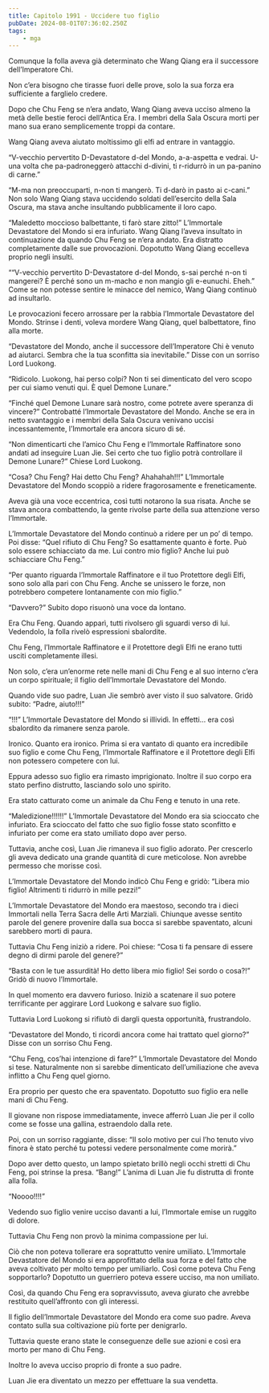 ```yaml
---
title: Capitolo 1991 - Uccidere tuo figlio
pubDate: 2024-08-01T07:36:02.250Z
tags:
    - mga
---
```



Comunque la folla aveva già determinato che Wang Qiang era il successore dell’Imperatore Chi.

Non c’era bisogno che tirasse fuori delle prove, solo la sua forza era sufficiente a farglielo credere.

Dopo che Chu Feng se n’era andato, Wang Qiang aveva ucciso almeno la metà delle bestie feroci dell’Antica Era. I membri della Sala Oscura morti per mano sua erano semplicemente troppi da contare.

Wang Qiang aveva aiutato moltissimo gli elfi ad entrare in vantaggio.

“V-vecchio pervertito D-Devastatore d-del Mondo, a-a-aspetta e vedrai. U-una volta che pa-padroneggerò attacchi d-divini, ti r-ridurrò in un pa-panino di carne.”

“M-ma non preoccuparti, n-non ti mangerò. Ti d-darò in pasto ai c-cani.” Non solo Wang Qiang stava uccidendo soldati dell’esercito della Sala Oscura, ma stava anche insultando pubblicamente il loro capo.

“Maledetto moccioso balbettante, ti farò stare zitto!” L’Immortale Devastatore del Mondo si era infuriato. Wang Qiang l’aveva insultato in continuazione da quando Chu Feng se n’era andato. Era distratto completamente dalle sue provocazioni. Dopotutto Wang Qiang eccelleva proprio negli insulti.

““V-vecchio pervertito D-Devastatore d-del Mondo, s-sai perché n-on ti mangerei? È perché sono un m-macho e non mangio gli e-eunuchi. Eheh.” Come se non potesse sentire le minacce del nemico, Wang Qiang continuò ad insultarlo.

Le provocazioni fecero arrossare per la rabbia l’Immortale Devastatore del Mondo. Strinse i denti, voleva mordere Wang Qiang, quel balbettatore, fino alla morte.

“Devastatore del Mondo, anche il successore dell’Imperatore Chi è venuto ad aiutarci. Sembra che la tua sconfitta sia inevitabile.” Disse con un sorriso Lord Luokong.

“Ridicolo. Luokong, hai perso colpi? Non ti sei dimenticato del vero scopo per cui siamo venuti qui. È quel Demone Lunare.”

“Finché quel Demone Lunare sarà nostro, come potrete avere speranza di vincere?” Controbatté l’Immortale Devastatore del Mondo. Anche se era in netto svantaggio e i membri della Sala Oscura venivano uccisi incessantemente, l’Immortale era ancora sicuro di sé.

“Non dimenticarti che l’amico Chu Feng e l’Immortale Raffinatore sono andati ad inseguire Luan Jie. Sei certo che tuo figlio potrà controllare il Demone Lunare?” Chiese Lord Luokong.

“Cosa? Chu Feng? Hai detto Chu Feng? Ahahahah!!!” L’Immortale Devastatore del Mondo scoppiò a ridere fragorosamente e freneticamente.

Aveva già una voce eccentrica, così tutti notarono la sua risata. Anche se stava ancora combattendo, la gente rivolse parte della sua attenzione verso l’Immortale.

L’Immortale Devastatore del Mondo continuò a ridere per un po’ di tempo. Poi disse: “Quel rifiuto di Chu Feng? So esattamente quanto è forte. Può solo essere schiacciato da me. Lui contro mio figlio? Anche lui può schiacciare Chu Feng.”


“Per quanto riguarda l’Immortale Raffinatore e il tuo Protettore degli Elfi, sono solo alla pari con Chu Feng. Anche se unissero le forze, non potrebbero competere lontanamente con mio figlio.”

“Davvero?” Subito dopo risuonò una voce da lontano.

Era Chu Feng. Quando apparì, tutti rivolsero gli sguardi verso di lui. Vedendolo, la folla rivelò espressioni sbalordite.

Chu Feng, l’Immortale Raffinatore e il Protettore degli Elfi ne erano tutti usciti completamente illesi.

Non solo, c’era un’enorme rete nelle mani di Chu Feng e al suo interno c’era un corpo spirituale; il figlio dell’Immortale Devastatore del Mondo.

Quando vide suo padre, Luan Jie sembrò aver visto il suo salvatore. Gridò subito: “Padre, aiuto!!!”

“!!!” L’Immortale Devastatore del Mondo si illividì. In effetti… era così sbalordito da rimanere senza parole.

Ironico. Quanto era ironico. Prima si era vantato di quanto era incredibile suo figlio e come Chu Feng, l’Immortale Raffinatore e il Protettore degli Elfi non potessero competere con lui.

Eppura adesso suo figlio era rimasto imprigionato. Inoltre il suo corpo era stato perfino distrutto, lasciando solo uno spirito.

Era stato catturato come un animale da Chu Feng e tenuto in una rete.

“Maledizione!!!!!!” L’Immortale Devastatore del Mondo era sia scioccato che infuriato. Era scioccato del fatto che suo figlio fosse stato sconfitto e infuriato per come era stato umiliato dopo aver perso.

Tuttavia, anche così, Luan Jie rimaneva il suo figlio adorato. Per crescerlo gli aveva dedicato una grande quantità di cure meticolose. Non avrebbe permesso che morisse così.

L’Immortale Devastatore del Mondo indicò Chu Feng e gridò: “Libera mio figlio! Altrimenti ti ridurrò in mille pezzi!”

L’Immortale Devastatore del Mondo era maestoso, secondo tra i dieci Immortali nella Terra Sacra delle Arti Marziali. Chiunque avesse sentito parole del genere provenire dalla sua bocca si sarebbe spaventato, alcuni sarebbero morti di paura.

Tuttavia Chu Feng iniziò a ridere. Poi chiese: “Cosa ti fa pensare di essere degno di dirmi parole del genere?”

“Basta con le tue assurdità! Ho detto libera mio figlio! Sei sordo o cosa?!” Gridò di nuovo l’Immortale.

In quel momento era davvero furioso. Iniziò a scatenare il suo potere terrificante per aggirare Lord Luokong e salvare suo figlio.

Tuttavia Lord Luokong si rifiutò di dargli questa opportunità, frustrandolo.

“Devastatore del Mondo, ti ricordi ancora come hai trattato quel giorno?” Disse con un sorriso Chu Feng.

“Chu Feng, cos’hai intenzione di fare?” L’Immortale Devastatore del Mondo si tese. Naturalmente non si sarebbe dimenticato dell’umiliazione che aveva inflitto a Chu Feng quel giorno.

Era proprio per questo che era spaventato. Dopotutto suo figlio era nelle mani di Chu Feng.

Il giovane non rispose immediatamente, invece afferrò Luan Jie per il collo come se fosse una gallina, estraendolo dalla rete.

Poi, con un sorriso raggiante, disse: “Il solo motivo per cui l’ho tenuto vivo finora è stato perché tu potessi vedere personalmente come morirà.”

Dopo aver detto questo, un lampo spietato brillò negli occhi stretti di Chu Feng, poi strinse la presa. “Bang!” L’anima di Luan Jie fu distrutta di fronte alla folla.

“Noooo!!!!”

Vedendo suo figlio venire ucciso davanti a lui, l’Immortale emise un ruggito di dolore.

Tuttavia Chu Feng non provò la minima compassione per lui.

Ciò che non poteva tollerare era soprattutto venire umiliato. L’Immortale Devastatore del Mondo si era approfittato della sua forza e del fatto che aveva coltivato per molto tempo per umiliarlo. Così come poteva Chu Feng sopportarlo? Dopotutto un guerriero poteva essere ucciso, ma non umiliato.

Così, da quando Chu Feng era sopravvissuto, aveva giurato che avrebbe restituito quell’affronto con gli interessi.

Il figlio dell’Immortale Devastatore del Mondo era come suo padre. Aveva contato sulla sua coltivazione più forte per denigrarlo.

Tuttavia queste erano state le conseguenze delle sue azioni e così era morto per mano di Chu Feng.

Inoltre lo aveva ucciso proprio di fronte a suo padre.

Luan Jie era diventato un mezzo per effettuare la sua vendetta.


